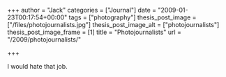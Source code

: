 +++
author = "Jack"
categories = ["Journal"]
date = "2009-01-23T00:17:54+00:00"
tags = ["photography"]
thesis_post_image = ["/files/photojournalists.jpg"]
thesis_post_image_alt = ["photojournalists"]
thesis_post_image_frame = [1]
title = "Photojournalists"
url = "/2009/photojournalists/"

+++

I would hate that job.